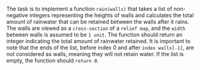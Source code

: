The task is to implement a function `rain(walls)` that takes a list of non-negative integers representing the heights of walls and calculates the total amount of rainwater that
can be retained between the walls after it rains. The walls are viewed as a `cross-section` of a `relief map`, and the `width` between walls is assumed to be `1 unit`. The function should return an integer indicating the total amount of rainwater retained. It is important to note that the ends of the list, before index 0 and after `index walls[-1]`, are not considered as walls, meaning they will not retain water. If the list is empty, the function should `return 0`.

